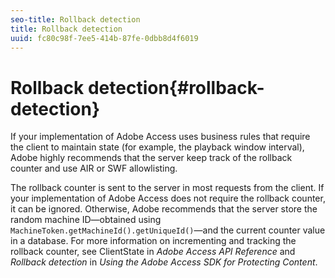 ```yaml
---
seo-title: Rollback detection
title: Rollback detection
uuid: fc80c98f-7ee5-414b-87fe-0dbb8d4f6019
---
```


# Rollback detection{#rollback-detection}

If your implementation of Adobe Access uses business rules that require the client to maintain state (for example, the playback window interval), Adobe highly recommends that the server keep track of the rollback counter and use AIR or SWF allowlisting.

The rollback counter is sent to the server in most requests from the client. If your implementation of Adobe Access does not require the rollback counter, it can be ignored. Otherwise, Adobe recommends that the server store the random machine ID—obtained using `MachineToken.getMachineId().getUniqueId()`—and the current counter value in a database. For more information on incrementing and tracking the rollback counter, see ClientState in *Adobe Access API Reference* and *Rollback detection* in *Using the Adobe Access SDK for Protecting Content*. 
